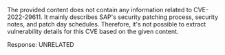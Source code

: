 The provided content does not contain any information related to CVE-2022-29611. It mainly describes SAP's security patching process, security notes, and patch day schedules. Therefore, it's not possible to extract vulnerability details for this CVE based on the given content.

Response: UNRELATED